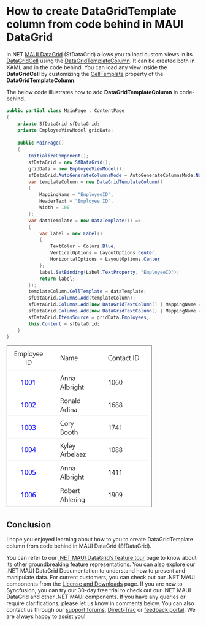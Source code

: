# How to create DataGridTemplate column from code behind in MAUI DataGrid
In.NET [MAUI DataGrid](https://www.syncfusion.com/maui-controls/maui-datagrid) (SfDataGrid) allows you to load custom views in its [DataGridCell](https://help.syncfusion.com/cr/maui/Syncfusion.Maui.DataGrid.DataGridCell.html) using the [DataGridTemplateColumn](https://help.syncfusion.com/cr/maui/Syncfusion.Maui.DataGrid.DataGridTemplateColumn.html). It can be created both in XAML and in the code behind. You can load any view inside the **DataGridCell** by customizing the [CellTemplate](https://help.syncfusion.com/cr/maui/Syncfusion.Maui.DataGrid.DataGridTemplateColumn.html#Syncfusion_Maui_DataGrid_DataGridTemplateColumn_CellTemplate) property of the **DataGridTemplateColumn**.

The below code illustrates how to add **DataGridTemplateColumn** in code-behind.

```C#
public partial class MainPage : ContentPage
{
    private SfDataGrid sfDataGrid;
    private EmployeeViewModel gridData;

    public MainPage()
	{
		InitializeComponent();
        sfDataGrid = new SfDataGrid();
        gridData = new EmployeeViewModel();
        sfDataGrid.AutoGenerateColumnsMode = AutoGenerateColumnsMode.None;
        var templateColumn = new DataGridTemplateColumn()
        {
            MappingName = "EmployeeID",
            HeaderText = "Employee ID",
            Width = 100
        };
        var dataTemplate = new DataTemplate(() =>
        {
            var label = new Label()
            {
                TextColor = Colors.Blue,
                VerticalOptions = LayoutOptions.Center,
                HorizontalOptions = LayoutOptions.Center
            };
            label.SetBinding(Label.TextProperty, "EmployeeID");
            return label;
        });
        templateColumn.CellTemplate = dataTemplate;
        sfDataGrid.Columns.Add(templateColumn);
        sfDataGrid.Columns.Add(new DataGridTextColumn() { MappingName = "Name", Width = 100 });
        sfDataGrid.Columns.Add(new DataGridTextColumn() { MappingName = "ContactID",HeaderText="Contact ID", Width = 100 });
        sfDataGrid.ItemsSource = gridData.Employees;
        this.Content = sfDataGrid;
    }	
}                
```
![How to create DataGridTemplateColumn](DataGridTemplateColumn.png)
## Conclusion
I hope you enjoyed learning about how to you to create DataGridTemplate column from code behind in MAUI DataGrid (SfDataGrid).

You can refer to our [.NET MAUI DataGrid’s feature tour](https://www.syncfusion.com/maui-controls/maui-datagrid) page to know about its other groundbreaking feature representations. You can also explore our .NET MAUI DataGrid Documentation to understand how to present and manipulate data.
For current customers, you can check out our .NET MAUI components from the [License and Downloads](https://www.syncfusion.com/account/downloads) page. If you are new to Syncfusion, you can try our 30-day free trial to check out our .NET MAUI DataGrid and other .NET MAUI components.
If you have any queries or require clarifications, please let us know in comments below. You can also contact us through our [support forums](https://www.syncfusion.com/forums), [Direct-Trac](https://support.syncfusion.com/account/login?ReturnUrl=%2Faccount%2Fconnect%2Fauthorize%2Fcallback%3Fclient_id%3Dc54e52f3eb3cde0c3f20474f1bc179ed%26redirect_uri%3Dhttps%253A%252F%252Fsupport.syncfusion.com%252Fagent%252Flogincallback%26response_type%3Dcode%26scope%3Dopenid%2520profile%2520agent.api%2520integration.api%2520offline_access%2520kb.api%26state%3D8db41f98953a4d9ba40407b150ad4cf2%26code_challenge%3DvwHoT64z2h21eP_A9g7JWtr3vp3iPrvSjfh5hN5C7IE%26code_challenge_method%3DS256%26response_mode%3Dquery) or [feedback portal](https://www.syncfusion.com/feedback/maui?control=sfdatagrid). We are always happy to assist you!